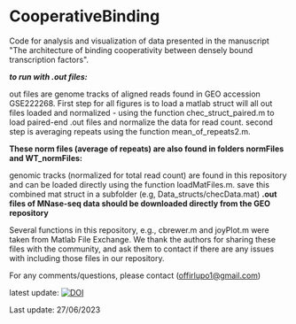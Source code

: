 # CooperativeBinding
Code for analysis and visualization of data presented in the manuscript "The architecture of binding cooperativity between densely bound transcription factors".

***to run with .out files:*** 

out files are genome tracks of aligned reads found in GEO accession GSE222268.
First step for all figures is to load a matlab struct will all out files loaded and normalized - using the function chec_struct_paired.m to load paired-end .out files
and normalize the data for read count.
second step is averaging repeats using the function mean_of_repeats2.m.

**These norm files (average of repeats) are also found in folders normFiles and WT_normFiles:**

genomic tracks (normalized for total read count) are found in this repository and can be loaded directly using the function loadMatFiles.m.
save this combined mat struct in a subfolder (e.g, Data_structs/checData.mat)
**.out files of MNase-seq data should be downloaded directly from the GEO repository**

Several functions in this repository, e.g., cbrewer.m and  joyPlot.m were taken from Matlab File Exchange. 
We thank the authors for sharing these files with the community, and ask them to contact if there are any issues with including those files in our repository. 

For any comments/questions, please contact (offirlupo1@gmail.com) 

latest update:
[![DOI](https://zenodo.org/badge/DOI/10.5281/zenodo.8086338.svg)](https://doi.org/10.5281/zenodo.8086338)

Last update: 27/06/2023
